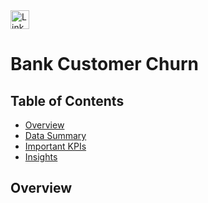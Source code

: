 <a href="https://www.linkedin.com/in/kshitija-chilbule-b98515309/" target="_blank">
  <img src="https://img.shields.io/badge/LinkedIn-Connect-blue?style=flat&logo=linkedin" alt="LinkedIn Badge" style="height: 30px; width: auto;">
</a>

# Bank Customer Churn

## Table of Contents
- [Overview](#overview)
- [Data Summary](#data-summary)
- [Important KPIs](#important-kpis)
- [Insights](#insights)

## Overview



